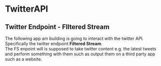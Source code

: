 <h1>TwitterAPI</h1>

<h2>Twitter Endpoint - FIltered Stream</h2>

The following app am building is going to interact with the twitter API.
<br>
Specifically the twitter endpoint **Filtered Stream**.
<br>
The FS enpoint will is supposed to take twitter content e.g. the latest tweets and perform something with them such as output them on a third party app such as a website.

